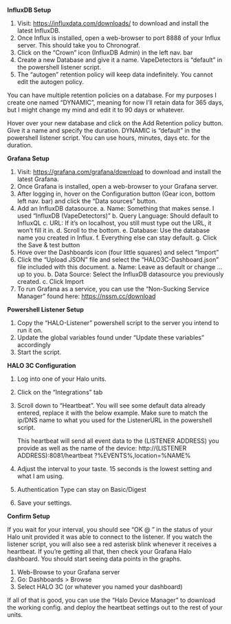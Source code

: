 
**InfluxDB Setup**

1.	Visit: https://influxdata.com/downloads/ to download and install the latest InfluxDB.
2.	Once Influx is installed, open a web-browser to port 8888 of your Influx server. This should take you to Chronograf.
3.	Click on the “Crown” icon (InfluxDB Admin) in the left nav. bar 
4.	Create a new Database and give it a name. VapeDetectors is “default” in the powershell listener script.
5.	The “autogen” retention policy will keep data indefinitely. You cannot edit the autogen policy.

 You can have multiple retention policies on a database. For my purposes I create one named “DYNAMIC”, meaning for now I’ll retain data for 365 days, but I might change my mind and edit it to 90 days or whatever.

Hover over your new database and click on the Add Retention policy button. Give it a name and specify the duration. DYNAMIC is “default” in the powershell listener script. You can use hours, minutes, days etc. for the duration.

**Grafana Setup**

1.	Visit: https://grafana.com/grafana/download to download and install the latest Grafana.
2.	Once Grafana is installed, open a web-browser to your Grafana server.
3.	After logging in, hover on the Configuration button (Gear icon, bottom left nav. bar) and click the “Data sources” button.
4.	Add an InfluxDB datasource.
a.	Name: Something that makes sense. I used “InfluxDB (VapeDetectors)”
b.	Query Language: Should default to InfluxQL
c.	URL: If it’s on localhost, you still must type out the URL, it won’t fill it in.
d.	Scroll to the bottom.
e.	Database: Use the database name you created in Influx.
f.	Everything else can stay default.
g.	Click the Save & test button
5.	Hove over the Dashboards icon (four little squares) and select “Import”
6.	Click the “Upload JSON” file and select the “HALO3C-Dashboard.json” file included with this document.
a.	Name: Leave as default or change … up to you.
b.	Data Source: Select the InfluxDB datasource you previously created.
c.	Click Import
7.	To run Grafana as a service, you can use the “Non-Sucking Service Manager” found here: https://nssm.cc/download

**Powershell Listener Setup**

1.	Copy the “HALO-Listener” powershell script to the server you intend to run it on.
2.	Update the global variables found under “Update these variables” accordingly
3.	Start the script.

**HALO 3C Configuration**

1.	Log into one of your Halo units.
2.	Click on the “Integrations” tab
3.	Scroll down to “Heartbeat”. You will see some default data already entered, replace it with the below example. Make sure to match the ip/DNS name to what you used for the ListenerURL in the powershell script.

    This heartbeat will send all event data to the (LISTENER ADDRESS) you provide as well as the name of the device:
    http://(LISTENER ADDRESS):8081/heartbeat ?%EVENTS%,location=%NAME%

4.	Adjust the interval to your taste. 15 seconds is the lowest setting and what I am using.
5.	Authentication Type can stay on Basic/Digest
6.	Save your settings.

**Confirm Setup**

If you wait for your interval, you should see “OK @ <timestamp>” in the status of your Halo unit provided it was able to connect to the listener. If you watch the listener script, you will also see a red asterisk blink whenever it receives a heartbeat. If you’re getting all that, then check your Grafana Halo dashboard. You should start seeing data points in the graphs.
1.	Web-Browse to your Grafana server
2.	Go: Dashboards > Browse
3.	Select HALO 3C (or whatever you named your dashboard)

If all of that is good, you can use the “Halo Device Manager” to download the working config. and deploy the heartbeat settings out to the rest of your units.


